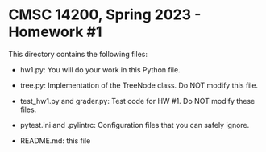 # CMSC 14200, Spring 2023 - Homework #1

This directory contains the following files:

- hw1.py: You will do your work in this Python file.

- tree.py: Implementation of the TreeNode class. Do NOT modify this file.

- test_hw1.py and grader.py: Test code for HW #1. Do NOT modify these files.

- pytest.ini and .pylintrc: Configuration files that you can safely ignore.

- README.md: this file
